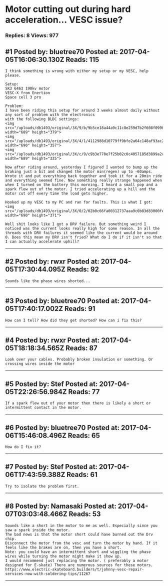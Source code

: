 # Motor cutting out during hard acceleration&hellip; VESC issue?

### Replies: 8 Views: 977

## \#1 Posted by: bluetree70 Posted at: 2017-04-05T16:06:30.130Z Reads: 115

```
I think something is wrong with either my setup or my VESC, help please.

Setup:
SK3 6463 190kv motor
VESC-X from Enertion
Space cell 3 pro

Problem: 
I have been riding this setup for around 3 weeks almost daily without any sort of problem with the electronics
with the following BLDC settings:
<img src="/uploads/db1493/original/3X/9/b/9b5ce18a44a9c11c8e259d7b2f608f09984937ed.png" width="689" height="379">
<img src="/uploads/db1493/original/3X/4/1/4112988d10779ff9bfe2a64c148af93ac270d652.png" width="690" height="357">
<img src="/uploads/db1493/original/3X/c/9/c9b3e778e7f25b02c0c4057185d3899a2c6a9fae.png" width="689" height="335">

Now after riding around, yesterday I figured I wanted to bump up the braking just a bit and changed the motor min(regen) up to -60amps. Wrote it and put everything back together and took it for a 20min ride and everything seemed fine. Now something really strange happened when when I turned on the battery this morning. I heard a small pop and a spark flew out of the motor. I tried accelerating up a hill and the motor cut off every time the load gets higher.

Hooked up my VESC to my PC and ran for faults. This is what I got:
<img src="/uploads/db1493/original/3X/0/2/02b0c66fa00312737aaa9c0b83d83000fef9a33a.png" width="690" height="371">

Well shit looks like I got a DRV failure. But something weird I noticed was the current looks really high for some reason. In all the threads with DRV failures it seemed like the current would be around 0. Does this mean my DRV isn't fried? What do I do if it isn't so that I can actually accelerate uphill?
```

---
## \#2 Posted by: rwxr Posted at: 2017-04-05T17:30:44.095Z Reads: 92

```
Sounds like the phase wires shorted...
```

---
## \#3 Posted by: bluetree70 Posted at: 2017-04-05T17:40:17.002Z Reads: 91

```
How can I tell? How did they get shorted? How can i fix this?
```

---
## \#4 Posted by: rwxr Posted at: 2017-04-05T18:18:34.565Z Reads: 87

```
Look over your cables. Probably broken insulation or something. Or crossing wires inside the motor
```

---
## \#5 Posted by: Stef Posted at: 2017-04-05T22:26:56.984Z Reads: 77

```
If a spark flew out of your motor then there is likely a short or intermittent contact in the motor.
```

---
## \#6 Posted by: bluetree70 Posted at: 2017-04-06T15:46:08.496Z Reads: 65

```
How do I fix it?
```

---
## \#7 Posted by: Stef Posted at: 2017-04-06T17:43:59.388Z Reads: 61

```
Try to isolate the problem first.
```

---
## \#8 Posted by: Namasaki Posted at: 2017-04-07T03:03:48.466Z Reads: 53

```
Sounds like a short in the motor to me as well. Especially since you saw a spark inside the motor.
The bad news is that the motor short could have burned out the Drv chip.
Disconnect the motor from the vesc and turn the motor by hand. If it feels like the brakes are on, then you have a short.
Note: you could have an intermittent short and wiggling the phase wires while turning the motor might make it show up.
I would recommend just replacing the motor. ( preferably a motor designed for E-skate) There are numerous sources for these motors.
https://www.electric-skateboard.builders/t/johnny-vesc-repair-services-now-with-soldering-tips/11267
```

---
